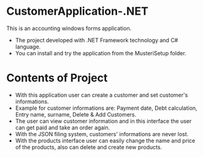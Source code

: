 # CustomerApplication-.NET
This is an accounting windows forms application.
 - The project developed with .NET Framework technology and C# language.
 - You can install and try the application from the MusteriSetup folder.
 
# Contents of Project
- With this application user can create a customer and set customer's informations.
- Example for customer informations are: Payment date, Debt calculation, Entry name, surname, Delete & Add Customers.
- The user can view customer information and in this interface the user can get paid and take an order again.
- With the JSON filing system, customers' informations are never lost.
- With the products interface user can easily change the name and price of the products, also can delete and create new products.
